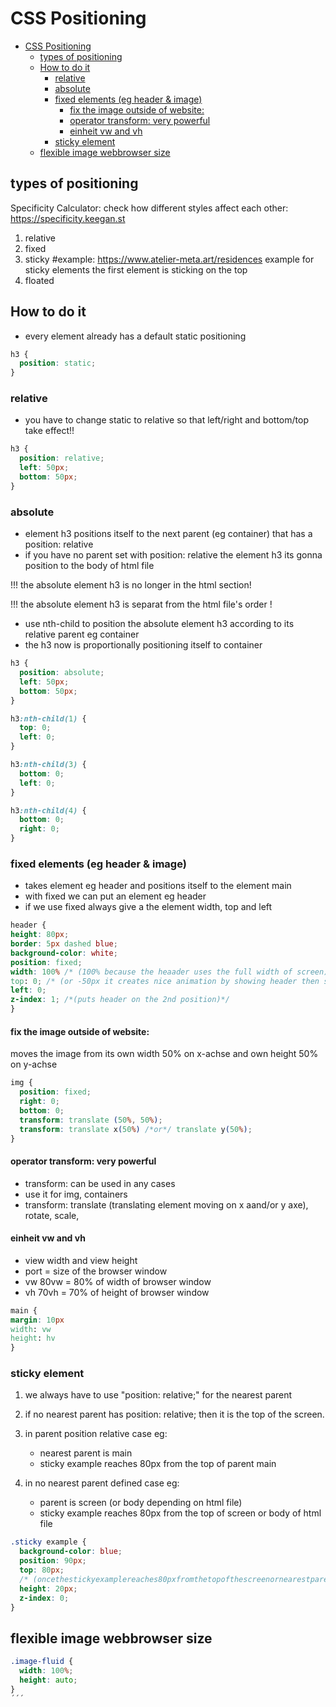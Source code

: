 # CSS Positioning

- [CSS Positioning](#css-positioning)
  - [types of positioning](#types-of-positioning)
  - [How to do it](#how-to-do-it)
    - [relative](#relative)
    - [absolute](#absolute)
    - [fixed elements (eg header \& image)](#fixed-elements-eg-header--image)
      - [fix the image outside of website:](#fix-the-image-outside-of-website)
      - [operator transform: very powerful](#operator-transform-very-powerful)
      - [einheit vw and vh](#einheit-vw-and-vh)
    - [sticky element](#sticky-element)
  - [flexible image webbrowser size](#flexible-image-webbrowser-size)

## types of positioning

Specificity Calculator:
check how different styles affect each other:
https://specificity.keegan.st

1. relative
2. fixed
3. sticky
   #example:
   https://www.atelier-meta.art/residences example for sticky elements
   the first element is sticking on the top
4. floated

## How to do it

- every element already has a default static positioning

```css
h3 {
  position: static;
}
```

### relative

- you have to change static to relative so that left/right and bottom/top take effect!!

```css
h3 {
  position: relative;
  left: 50px;
  bottom: 50px;
}
```

### absolute

- element h3 positions itself to the next parent (eg container) that has a position: relative
- if you have no parent set with position: relative the element h3 its gonna position to the body of html file

!!! the absolute element h3 is no longer in the html section!

!!! the absolute element h3 is separat from the html file's order !

- use nth-child to position the absolute element h3 according to its relative parent eg container
- the h3 now is proportionally positioning itself to container

```css
h3 {
  position: absolute;
  left: 50px;
  bottom: 50px;
}

h3:nth-child(1) {
  top: 0;
  left: 0;
}

h3:nth-child(3) {
  bottom: 0;
  left: 0;
}

h3:nth-child(4) {
  bottom: 0;
  right: 0;
}
```

### fixed elements (eg header & image)

- takes element eg header and positions itself to the element main
- with fixed we can put an element eg header
- if we use fixed always give a the element width, top and left

```css
header {
height: 80px;
border: 5px dashed blue;
background-color: white;
position: fixed;
width: 100% /* (100% because the heaader uses the full width of screen) */
top: 0; /* (or -50px it creates nice animation by showing header then scrolling and it stays) */
left: 0;
z-index: 1; /*(puts header on the 2nd position)*/
}
```

#### fix the image outside of website:

moves the image from its own width 50% on x-achse and own height 50% on y-achse

```css
img {
  position: fixed;
  right: 0;
  bottom: 0;
  transform: translate (50%, 50%);
  transform: translate x(50%) /*or*/ translate y(50%);
}
```

#### operator transform: very powerful

- transform: can be used in any cases
- use it for img, containers
- transform: translate (translating element moving on x aand/or y axe), rotate, scale,

#### einheit vw and vh

- view width and view height
- port = size of the browser window
- vw 80vw = 80% of width of browser window
- vh 70vh = 70% of height of browser window

```css
main {
margin: 10px
width: vw
height: hv
}
```

### sticky element

1. we always have to use "position: relative;" for the nearest parent
2. if no nearest parent has position: relative; then it is the top of the screen.

3. in parent position relative case eg:
   - nearest parent is main
   - sticky example reaches 80px from the top of parent main
4. in no nearest parent defined case eg:
   - parent is screen (or body depending on html file)
   - sticky example reaches 80px from the top of screen or body of html file

```css
.sticky example {
  background-color: blue;
  position: 90px;
  top: 80px;
  /* (oncethestickyexamplereaches80pxfromthetopofthescreenornearestparent) */
  height: 20px;
  z-index: 0;
}
```

## flexible image webbrowser size

```css
.image-fluid {
  width: 100%;
  height: auto;
}
´´´
```
